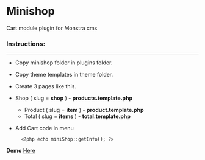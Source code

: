 Minishop
========

Cart module  plugin for Monstra cms

### Instructions:

---

- Copy minishop folder in plugins folder.
- Copy theme templates in theme folder.
- Create 3 pages like this.
- Shop ( slug = **shop** ) - **products.template.php**
    - Product ( slug = **item** ) - **product.template.php**
    - Total ( slug = **items** ) - **total.template.php**
- Add Cart code in menu  

        <?php echo miniShop::getInfo(); ?>
        


**Demo** [Here](http://nakome.com/monstra/shop)
